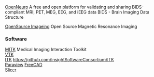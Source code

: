 [OpenNeuro](https://openneuro.org/) A free and open platform for validating and sharing BIDS-compliant MRI, PET, MEG, EEG, and iEEG data
BIDS - Brain Imaging Data Structure

[OpenSource Imageing](https://www.opensourceimaging.org/) Open Source Magnetic Resonance Imaging


### Software 

[MITK](https://www.mitk.org/) Medical Imaging Interaction Toolkit  
[VTK](https://vtk.org/)  
[ITK](https://itk.org/) https://github.com/InsightSoftwareConsortium/ITK  
[Paraview](https://www.paraview.org/)
[FreeCAD](https://freecad.org)  
[Slicer](https://www.slicer.org/)
